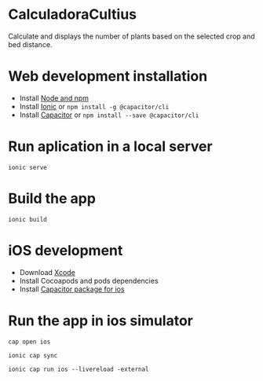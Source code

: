# CalculadoraCultius

Calculate and displays the number of plants based on the selected crop and bed distance.

# Web development installation
- Install [Node and npm](https://nodejs.org/en/download/)
- Install [Ionic](https://ionicframework.com/docs/intro/cli) or `npm install -g @capacitor/cli`
- Install [Capacitor](https://capacitorjs.com/docs/getting-started) or `npm install --save @capacitor/cli`

# Run aplication in a local server
```
ionic serve
```

# Build the app
```
ionic build
```

# iOS development

- Download [Xcode](https://developer.apple.com/xcode/)
- Install Cocoapods and pods dependencies
- Install [Capacitor package for ios](https://capacitorjs.com/docs/ios)

# Run the app in ios simulator
```
cap open ios
```
```
ionic cap sync
```
```
ionic cap run ios --livereload -external
```
